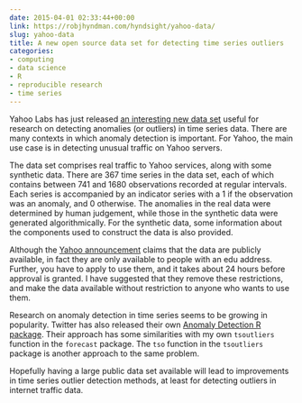 ```yaml
---
date: 2015-04-01 02:33:44+00:00
link: https://robjhyndman.com/hyndsight/yahoo-data/
slug: yahoo-data
title: A new open source data set for detecting time series outliers
categories:
- computing
- data science
- R
- reproducible research
- time series
---
```


Yahoo Labs has just released [an interesting new data set](https://yahooresearch.tumblr.com/post/114590420346/a-benchmark-dataset-for-time-series-anomaly) useful for research on detecting anomalies (or outliers) in time series data. There are many contexts in which anomaly detection is important. For Yahoo, the main use case is in detecting unusual traffic on Yahoo servers.<!-- more -->

The data set comprises real traffic to Yahoo services, along with some synthetic data. There are 367 time series in the data set, each of which contains between 741 and 1680 observations recorded at regular intervals. Each series is accompanied by an indicator series with a 1 if the observation was an anomaly, and 0 otherwise. The anomalies in the real data were determined by human judgement, while those in the synthetic data were generated algorithmically. For the synthetic data, some information about the components used to construct the data is also provided.

Although the [Yahoo announcement](https://yahooresearch.tumblr.com/post/114590420346/a-benchmark-dataset-for-time-series-anomaly) claims that the data are publicly available, in fact they are only available to people with an edu address. Further, you have to apply to use them, and it takes about 24 hours before approval is granted. I have suggested that they remove these restrictions, and make the data available without restriction to anyone who wants to use them.

Research on anomaly detection in time series seems to be growing in popularity. Twitter has also released their own [Anomaly Detection R package](https://blog.twitter.com/2015/introducing-practical-and-robust-anomaly-detection-in-a-time-series). Their approach has some similarities with my own `tsoutliers` function in the `forecast` package. The `tso` function in the `tsoutliers` package is another approach to the same problem.

Hopefully having a large public data set available will lead to improvements in time series outlier detection methods, at least for detecting outliers in internet traffic data.
